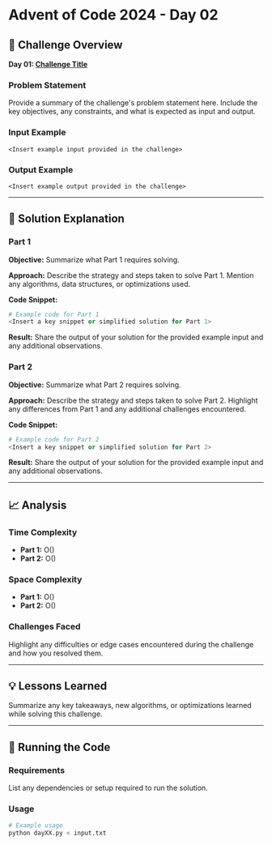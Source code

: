 # Advent of Code 2024 - Day 02

## 🎯 Challenge Overview

**Day 01: [Challenge Title](https://adventofcode.com/2024/day/2)**

### Problem Statement
Provide a summary of the challenge's problem statement here. Include the key objectives, any constraints, and what is expected as input and output.

### Input Example
```plaintext
<Insert example input provided in the challenge>
```

### Output Example
```plaintext
<Insert example output provided in the challenge>
```

---

## 🧠 Solution Explanation

### Part 1
**Objective:** Summarize what Part 1 requires solving.

**Approach:** Describe the strategy and steps taken to solve Part 1. Mention any algorithms, data structures, or optimizations used.

**Code Snippet:**
```python
# Example code for Part 1
<Insert a key snippet or simplified solution for Part 1>
```

**Result:** Share the output of your solution for the provided example input and any additional observations.

### Part 2
**Objective:** Summarize what Part 2 requires solving.

**Approach:** Describe the strategy and steps taken to solve Part 2. Highlight any differences from Part 1 and any additional challenges encountered.

**Code Snippet:**
```python
# Example code for Part 2
<Insert a key snippet or simplified solution for Part 2>
```

**Result:** Share the output of your solution for the provided example input and any additional observations.

---

## 📈 Analysis

### Time Complexity
- **Part 1:** O(<insert complexity>)
- **Part 2:** O(<insert complexity>)

### Space Complexity
- **Part 1:** O(<insert complexity>)
- **Part 2:** O(<insert complexity>)

### Challenges Faced
Highlight any difficulties or edge cases encountered during the challenge and how you resolved them.

---

## 💡 Lessons Learned
Summarize any key takeaways, new algorithms, or optimizations learned while solving this challenge.

---

## 🚀 Running the Code

### Requirements
List any dependencies or setup required to run the solution.

### Usage
```bash
# Example usage
python dayXX.py < input.txt
